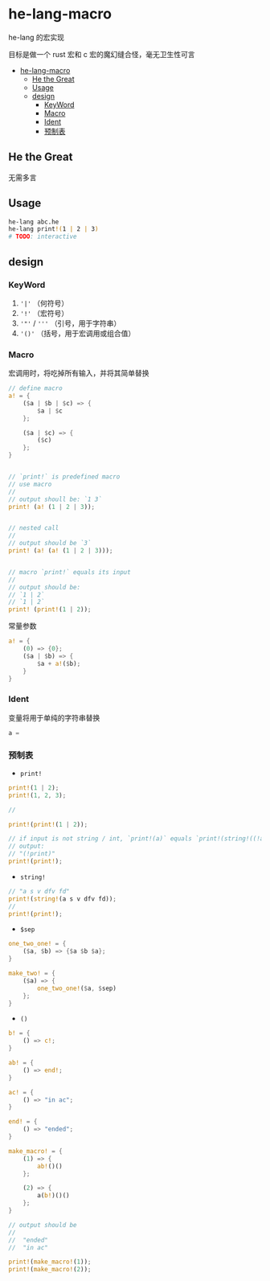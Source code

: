 # he-lang-macro
he-lang 的宏实现

目标是做一个 rust 宏和 c 宏的魔幻缝合怪，毫无卫生性可言

- [he-lang-macro](#he-lang-macro)
  - [He the Great](#he-the-great)
  - [Usage](#usage)
  - [design](#design)
    - [KeyWord](#keyword)
    - [Macro](#macro)
    - [Ident](#ident)
    - [预制表](#预制表)

## He the Great
无需多言

## Usage

``` bash
he-lang abc.he
he-lang print!(1 | 2 | 3)
# TODO: interactive
```

## design

### KeyWord
1. `'|'`
 （何符号）
2. `'!'` （宏符号）
3. `'"'` / `'''` （引号，用于字符串）
4. `'()'` （括号，用于宏调用或组合值）

### Macro

宏调用时，将吃掉所有输入，并将其简单替换

```rust 
// define macro
a! = {
    ($a | $b | $c) => {
        $a | $c
    };

    ($a | $c) => {
        ($c)
    };
}


// `print!` is predefined macro
// use macro
// 
// output shoull be: `1 3`
print! (a! (1 | 2 | 3));


// nested call
// 
// output should be `3`
print! (a! (a! (1 | 2 | 3)));


// macro `print!` equals its input
// 
// output should be: 
// `1 | 2`
// `1 | 2`
print! (print!(1 | 2));

```

常量参数

```rust
a! = {
    (0) => {0};
    ($a | $b) => {
        $a + a!($b);
    }
}

```

### Ident

变量将用于单纯的字符串替换

```rust
a = 
```

### 预制表

- `print!`
```rust
print!(1 | 2);
print!(1, 2, 3);

// 

print!(print!(1 | 2));

// if input is not string / int, `print!(a)` equals `print!(string!((!a)))
// output: 
// "(!print)"
print!(print!);
```

- `string!`
```rust
// "a s v dfv fd"
print!(string!(a s v dfv fd));
// 
print!(print!);
```

- `$sep`
```rust
one_two_one! = {
    ($a, $b) => {$a $b $a};
}

make_two! = {
    ($a) => {
        one_two_one!($a, $sep)
    };
}

```
- `()`

```rust
b! = {
    () => c!;
}

ab! = {
    () => end!;
}

ac! = {
    () => "in ac";
}

end! = {
    () => "ended";
}

make_macro! = {
    (1) => {
        ab!()()
    };

    (2) => {
        a(b!)()()
    };
}

// output should be
//  
//  "ended"
//  "in ac"

print!(make_macro!(1));
print!(make_macro!(2));
```